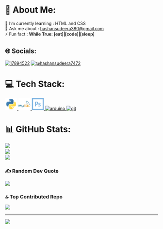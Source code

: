 # 💫 About Me:
🌱 I’m currently learning : HTML and CSS<br>💬 Ask me about : hashansudeera380@gmail.com<br>⚡ Fun fact : **While True: [eat]|[code]|[sleep]**


## 🌐 Socials:
<a href="https://stackoverflow.com/users/17894522" target="blank"><img align="center" src="https://raw.githubusercontent.com/rahuldkjain/github-profile-readme-generator/master/src/images/icons/Social/stack-overflow.svg" alt="17894522" height="30" width="40" /></a>
<a href="https://www.youtube.com/c/@hashansudeera7472" target="blank"><img align="center" src="https://raw.githubusercontent.com/rahuldkjain/github-profile-readme-generator/master/src/images/icons/Social/youtube.svg" alt="@hashansudeera7472" height="30" width="40" /></a>

# 💻 Tech Stack:
<p align="left"><a href="https://www.python.org" target="_blank" rel="noreferrer"> <img src="https://raw.githubusercontent.com/devicons/devicon/master/icons/python/python-original.svg" alt="python" width="40" height="40"/> </a><a href="https://www.mysql.com/" target="_blank" rel="noreferrer"> <img src="https://raw.githubusercontent.com/devicons/devicon/master/icons/mysql/mysql-original-wordmark.svg" alt="mysql" width="40" height="40"/> </a> <a href="https://www.photoshop.com/en" target="_blank" rel="noreferrer"> <img src="https://raw.githubusercontent.com/devicons/devicon/master/icons/photoshop/photoshop-line.svg" alt="photoshop" width="40" height="40"/> </a> <a href="https://www.arduino.cc/" target="_blank" rel="noreferrer"> <img src="https://cdn.worldvectorlogo.com/logos/arduino-1.svg" alt="arduino" width="40" height="40"/> </a> <a href="https://git-scm.com/" target="_blank" rel="noreferrer"> <img src="https://www.vectorlogo.zone/logos/git-scm/git-scm-icon.svg" alt="git" width="40" height="40"/> </a>   </p>

# 📊 GitHub Stats:
![](https://github-readme-stats.vercel.app/api?username=HashanSudeera&theme=radical&hide_border=true&include_all_commits=false&count_private=true)<br/>
![](https://github-readme-streak-stats.herokuapp.com/?user=HashanSudeera&theme=radical&hide_border=true)<br/>
![](https://github-readme-stats.vercel.app/api/top-langs/?username=HashanSudeera&theme=radical&hide_border=true&include_all_commits=false&count_private=true&layout=compact)

### ✍️ Random Dev Quote
![](https://quotes-github-readme.vercel.app/api?type=vetical&theme=radical)

### 🔝 Top Contributed Repo
![](https://github-contributor-stats.vercel.app/api?username=HashanSudeera&limit=5&theme=radical&combine_all_yearly_contributions=true)

---
[![](https://visitcount.itsvg.in/api?id=HashanSudeera&icon=0&color=12)](https://visitcount.itsvg.in)

<!-- Proudly created with GPRM ( https://gprm.itsvg.in ) -->
